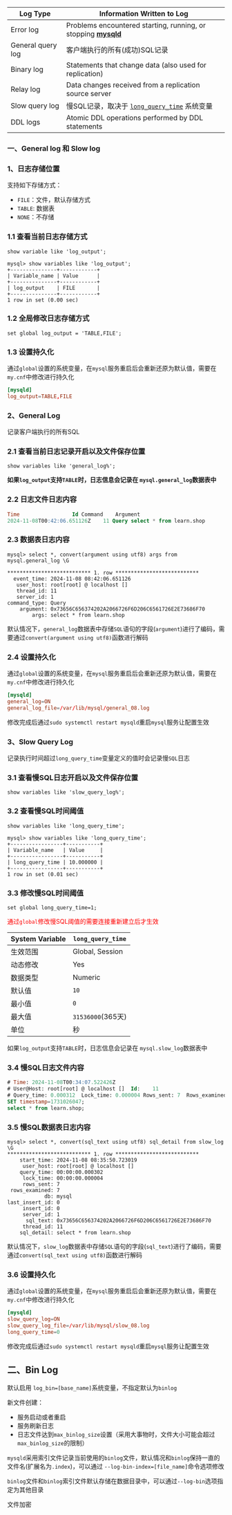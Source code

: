 



| Log Type          | Information Written to Log                                   |
| ----------------- | ------------------------------------------------------------ |
| Error log         | Problems encountered starting, running, or stopping          [**mysqld**](https://dev.mysql.com/doc/refman/8.4/en/mysqld.html) |
| General query log | 客户端执行的所有(成功)SQL记录                                |
| Binary log        | Statements that change data (also used for replication)      |
| Relay log         | Data changes received from a replication source server       |
| Slow query log    | 慢SQL记录，取决于 [`long_query_time`](https://dev.mysql.com/doc/refman/8.4/en/server-system-variables.html#sysvar_long_query_time) 系统变量 |
| DDL logs          | Atomic DDL operations performed by DDL statements            |





### 一、General log 和 Slow log



### 1、日志存储位置

支持如下存储方式：

* `FILE`：文件，默认存储方式
* `TABLE`: 数据表 
* `NONE`：不存储



### 1.1 查看当前日志存储方式

```mysql
show variable like 'log_output';
```

```mysql
mysql> show variables like 'log_output';
+---------------+------------+
| Variable_name | Value      |
+---------------+------------+
| log_output    | FILE       |
+---------------+------------+
1 row in set (0.00 sec)
```



### 1.2 全局修改日志存储方式

```mysql
set global log_output = 'TABLE,FILE';
```



### 1.3 设置持久化

通过`global`设置的系统变量，在`mysql`服务重启后会重新还原为默认值，需要在`my.cnf`中修改进行持久化

```cnf
[mysqld]
log_output=TABLE,FILE
```



### 2、General Log

记录客户端执行的所有SQL

### 2.1 查看当前日志记录开启以及文件保存位置

```mysql
show variables like 'general_log%';
```



**如果`log_output`支持`TABLE`时，日志信息会记录在 `mysql.general_log`数据表中**



### 2.2 日志文件日志内容

```sql
Time                 Id Command    Argument
2024-11-08T00:42:06.651126Z	   11 Query	select * from learn.shop
```



### 2.3 数据表日志内容

```mysql
mysql> select *, convert(argument using utf8) args from mysql.general_log \G

*************************** 1. row ***************************
  event_time: 2024-11-08 08:42:06.651126
   user_host: root[root] @ localhost []
   thread_id: 11
   server_id: 1
command_type: Query
    argument: 0x73656C656374202A2066726F6D206C6561726E2E73686F70
		args: select * from learn.shop

```

默认情况下，`general_log`数据表中存储`SQL`语句的字段(`argument`)进行了编码，需要通过`convert(argument using utf8)`函数进行解码



### 2.4 设置持久化

通过`global`设置的系统变量，在`mysql`服务重启后会重新还原为默认值，需要在`my.cnf`中修改进行持久化

```cnf
[mysqld]
general_log=ON
general_log_file=/var/lib/mysql/general_08.log
```

修改完成后通过`sudo systemctl restart mysqld`重启`mysql`服务让配置生效



### 3、Slow Query Log

记录执行时间超过`long_query_time`变量定义的值时会记录慢`SQL`日志



### 3.1 查看慢SQL日志开启以及文件保存位置

```mysql
show variables like 'slow_query_log%';
```



### 3.2 查看慢SQL时间阈值

```mysql
show variables like 'long_query_time';
```

```mysql
mysql> show variables like 'long_query_time';
+-----------------+-----------+
| Variable_name   | Value     |
+-----------------+-----------+
| long_query_time | 10.000000 |
+-----------------+-----------+
1 row in set (0.01 sec)
```



### 3.3 修改慢SQL时间阈值

```mysql
set global long_query_time=1;
```

<font color="red">通过`global`修改慢SQL阈值的需要连接重新建立后才生效</font>



| System Variable | `long_query_time` |
| --------------- | ----------------- |
| 生效范围        | Global, Session   |
| 动态修改        | Yes               |
| 数据类型        | Numeric           |
| 默认值          | `10`              |
| 最小值          | `0`               |
| 最大值          | `31536000`(365天) |
| 单位            | 秒                |



如果`log_output`支持`TABLE`时，日志信息会记录在 `mysql.slow_log`数据表中



### 3.4 慢SQL日志文件内容

```sql
# Time: 2024-11-08T00:34:07.522426Z
# User@Host: root[root] @ localhost []  Id:    11
# Query_time: 0.000312  Lock_time: 0.000004 Rows_sent: 7  Rows_examined: 7
SET timestamp=1731026047;
select * from learn.shop;
```



### 3.5 慢SQL数据表日志内容

```mysql
mysql> select *, convert(sql_text using utf8) sql_detail from slow_log \G
*************************** 1. row ***************************
    start_time: 2024-11-08 08:35:50.723019
     user_host: root[root] @ localhost []
    query_time: 00:00:00.000302
     lock_time: 00:00:00.000004
     rows_sent: 7
 rows_examined: 7
            db: mysql
last_insert_id: 0
     insert_id: 0
     server_id: 1
      sql_text: 0x73656C656374202A2066726F6D206C6561726E2E73686F70
     thread_id: 11
    sql_detail: select * from learn.shop

```



默认情况下，`slow_log`数据表中存储`SQL`语句的字段(`sql_text`)进行了编码，需要通过`convert(sql_text using utf8)`函数进行解码



### 3.6 设置持久化

通过`global`设置的系统变量，在`mysql`服务重启后会重新还原为默认值，需要在`my.cnf`中修改进行持久化

```cnf
[mysqld]
slow_query_log=ON
slow_query_log_file=/var/lib/mysql/slow_08.log
long_query_time=0

```

修改完成后通过`sudo systemctl restart mysqld`重启`mysql`服务让配置生效



## 二、Bin Log



默认启用 `log_bin=[base_name]`系统变量，不指定默认为`binlog`



新文件创建：

* 服务启动或者重启
* 服务刷新日志
* 日志文件达到`max_binlog_size`设置（采用大事物时，文件大小可能会超过`max_binlog_size`的限制）



`mysqld`采用索引文件记录当前使用的`binlog`文件，默认情况和`binlog`保持一直的文件名(扩展名为`.index`)，可以通过 `--log-bin-index=[file_name]`命令选项修改



`binlog`文件和`binlog`索引文件默认存储在数据目录中，可以通过`--log-bin`选项指定为其他目录





文件加密

